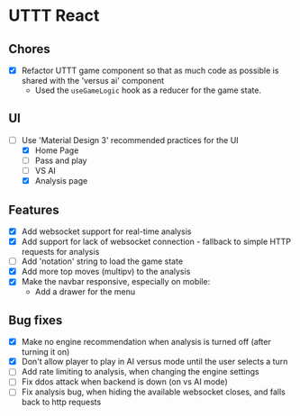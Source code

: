 # UTTT React

## Chores
- [x] Refactor UTTT game component so that as much code as possible is shared with the 'versus ai' component
  - Used the `useGameLogic` hook as a reducer for the game state.

## UI
- [ ] Use 'Material Design 3' recommended practices for the UI
  - [x] Home Page
  - [ ] Pass and play
  - [ ] VS AI
  - [x] Analysis page

## Features
- [x] Add websocket support for real-time analysis
- [x] Add support for lack of websocket connection - fallback to simple HTTP requests for analysis
- [ ] Add 'notation' string to load the game state
- [x] Add more top moves (multipv) to the analysis
- [x] Make the navbar responsive, especially on mobile:
  - Add a drawer for the menu

## Bug fixes
- [x] Make no engine recommendation when analysis is turned off (after turning it on)
- [x] Don't allow player to play in AI versus mode until the user selects a turn
- [ ] Add rate limiting to analysis, when changing the engine settings
- [ ] Fix ddos attack when backend is down (on vs AI mode)
- [ ] Fix analysis bug, when hiding the available websocket closes, and falls back to http requests
